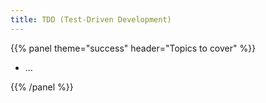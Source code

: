 ```yaml
---
title: TDD (Test-Driven Development)
---
```



{{% panel theme="success" header="Topics to cover" %}}

 - ...

{{% /panel %}}